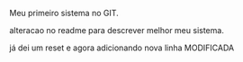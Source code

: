 Meu primeiro sistema no GIT.

alteracao no readme para descrever melhor meu sistema.

já dei um reset e agora adicionando nova linha MODIFICADA